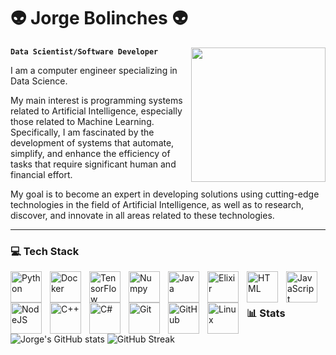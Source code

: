 
# 👽 Jorge Bolinches 👽 

<img src="https://media0.giphy.com/media/JWday3G09ANWLPRAqg/giphy.gif?cid=ecf05e479wk74h2ra82s1f2bjwbh5hzi369yttzbow7oigqv&ep=v1_gifs_search&rid=giphy.gif&ct=g" height="215" align="right"/>

**`Data Scientist/Software Developer`**

I am a computer engineer specializing in Data Science.

My main interest is programming systems related to Artificial Intelligence, especially those related to Machine Learning. Specifically, I am fascinated by the development of systems that automate, simplify, and enhance the efficiency of tasks that require significant human and financial effort.

My goal is to become an expert in developing solutions using cutting-edge technologies in the field of Artificial Intelligence, as well as to research, discover, and innovate in all areas related to these technologies.

 

---

### 💻 Tech Stack

<img align="left" alt="Python" width="50px" style="padding-right:10px;" src="https://cdn.jsdelivr.net/gh/devicons/devicon/icons/python/python-original-wordmark.svg" />     
<img align="left" alt="Docker" width="50px" style="padding-right:10px;" src="https://cdn.jsdelivr.net/gh/devicons/devicon/icons/docker/docker-original-wordmark.svg" /> 
<img align="left" alt="TensorFlow" width="50px" style="padding-right:10px;" src="https://cdn.jsdelivr.net/gh/devicons/devicon/icons/tensorflow/tensorflow-original-wordmark.svg" /> 
<img align="left" alt="Numpy" width="50px" style="padding-right:10px;" src="https://cdn.jsdelivr.net/gh/devicons/devicon/icons/numpy/numpy-original-wordmark.svg" />
<img align="left" alt="Java" width="50px" style="padding-right:10px;" src="https://cdn.jsdelivr.net/gh/devicons/devicon/icons/java/java-original-wordmark.svg"/>
<img align="left" alt="Elixir" width="50px" style="padding-right:10px;" src="https://cdn.jsdelivr.net/gh/devicons/devicon/icons/elixir/elixir-original-wordmark.svg"/>          
<img align="left" alt="HTML" width="50px" style="padding-right:10px;" src="https://cdn.jsdelivr.net/gh/devicons/devicon/icons/html5/html5-original-wordmark.svg" />
<img align="left" alt="JavaScript" width="50px" style="padding-right:10px;" src="https://cdn.jsdelivr.net/gh/devicons/devicon/icons/javascript/javascript-plain.svg" />
<img align="left" alt="NodeJS" width="50px" style="padding-right:10px;" src="https://cdn.jsdelivr.net/gh/devicons/devicon/icons/nodejs/nodejs-original-wordmark.svg" />
<img align="left" alt="C++" width="50px" style="padding-right:10px;" src="https://cdn.jsdelivr.net/gh/devicons/devicon/icons/cplusplus/cplusplus-line.svg" />
<img align="left" alt="C#" width="50px" style="padding-right:10px;" src="https://cdn.jsdelivr.net/gh/devicons/devicon/icons/csharp/csharp-original.svg" />         
<img align="left" alt="Git" width="50px" style="padding-right:10px;" src="https://cdn.jsdelivr.net/gh/devicons/devicon/icons/git/git-original-wordmark.svg" />
<img align="left" alt="GitHub" width="50px" style="padding-right:10px;" src="https://cdn.jsdelivr.net/gh/devicons/devicon/icons/github/github-original-wordmark.svg" />
<img align="left" alt="Linux" width="50px" style="padding-right:10px;" src="https://cdn.jsdelivr.net/gh/devicons/devicon/icons/linux/linux-original.svg" />
<br />


#

### 📊 Stats

![Jorge's GitHub stats](https://github-readme-stats.vercel.app/api?username=JB0linches&show_icons=true&theme=gruvbox) ![GitHub Streak](https://streak-stats.demolab.com?user=JB0linches&theme=gruvbox&border_radius=4.5) 
<!-- BUGEADO: ![Jorge's language stats](https://github-readme-stats.vercel.app/api/top-langs/?username=JB0linches&theme=gruvbox&hide_border=false&include_all_commits=true&count_private=true&layout=compact) -->


<!--
**JB0linches/JB0linches** is a ✨ _special_ ✨ repository because its `README.md` (this file) appears on your GitHub profile.

Here are some ideas to get you started:

- 🔭 I’m currently working on ...
- 🌱 I’m currently learning ...
- 👯 I’m looking to collaborate on ...
- 🤔 I’m looking for help with ...
- 💬 Ask me about ...
- 📫 How to reach me: ...
- 😄 Pronouns: ...
- ⚡ Fun fact: ...
-->
